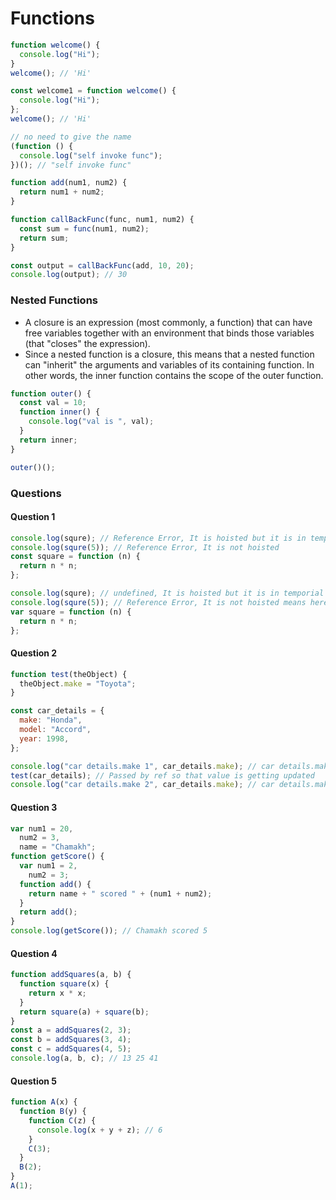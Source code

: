 # Functions

```js
function welcome() {
  console.log("Hi");
}
welcome(); // 'Hi'

const welcome1 = function welcome() {
  console.log("Hi");
};
welcome(); // 'Hi'

// no need to give the name
(function () {
  console.log("self invoke func");
})(); // "self invoke func"

function add(num1, num2) {
  return num1 + num2;
}

function callBackFunc(func, num1, num2) {
  const sum = func(num1, num2);
  return sum;
}

const output = callBackFunc(add, 10, 20);
console.log(output); // 30
```

### Nested Functions

- A closure is an expression (most commonly,
  a function) that can have free variables together with an environment that binds those variables (that "closes" the expression).
- Since a nested function is a closure, this means that a nested function can "inherit" the arguments and variables of its containing function. In other words, the inner function contains the scope of the outer function.

```js
function outer() {
  const val = 10;
  function inner() {
    console.log("val is ", val);
  }
  return inner;
}

outer()();
```

### Questions

#### Question 1

```js
console.log(squre); // Reference Error, It is hoisted but it is in temporial dead zone
console.log(squre(5)); // Reference Error, It is not hoisted
const square = function (n) {
  return n * n;
};
```

```js
console.log(squre); // undefined, It is hoisted but it is in temporial dead zone
console.log(squre(5)); // Reference Error, It is not hoisted means here function is not hoisted.
var square = function (n) {
  return n * n;
};
```

#### Question 2

```js
function test(theObject) {
  theObject.make = "Toyota";
}

const car_details = {
  make: "Honda",
  model: "Accord",
  year: 1998,
};

console.log("car details.make 1", car_details.make); // car details.make 1 Honda
test(car_details); // Passed by ref so that value is getting updated
console.log("car details.make 2", car_details.make); // car details.make 2 Toyota
```

#### Question 3

```js
var num1 = 20,
  num2 = 3,
  name = "Chamakh";
function getScore() {
  var num1 = 2,
    num2 = 3;
  function add() {
    return name + " scored " + (num1 + num2);
  }
  return add();
}
console.log(getScore()); // Chamakh scored 5
```

#### Question 4

```js
function addSquares(a, b) {
  function square(x) {
    return x * x;
  }
  return square(a) + square(b);
}
const a = addSquares(2, 3);
const b = addSquares(3, 4);
const c = addSquares(4, 5);
console.log(a, b, c); // 13 25 41
```

#### Question 5

```js
function A(x) {
  function B(y) {
    function C(z) {
      console.log(x + y + z); // 6
    }
    C(3);
  }
  B(2);
}
A(1);
```
